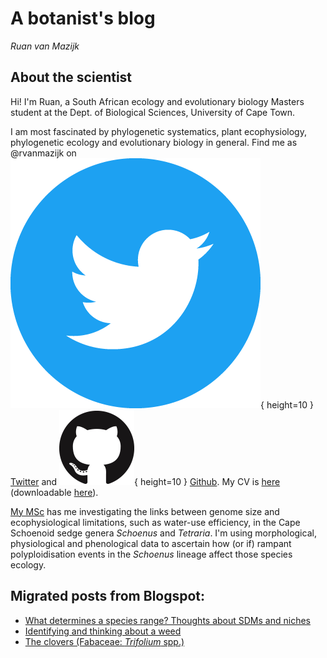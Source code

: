 # A botanist's blog

*Ruan van Mazijk*

## About the scientist

Hi! I'm Ruan, a South African ecology and evolutionary biology Masters student at the Dept. of Biological Sciences, University of Cape Town.

I am most fascinated by phylogenetic systematics, plant ecophysiology, phylogenetic ecology and evolutionary biology in general. Find me as \@rvanmazijk on ![](cv/logos/Twitter.png){ height=10 } [Twitter](https://twitter.com/rvanmazijk) and ![](cv/logos/GitHub.png){ height=10 } [Github](https://github.com/rvanmazijk). My CV is [here](cv/RvanMazijk_CV.md) (downloadable [here](cv/RvanMazijk_CV.pdf)).

[My MSc](https://rvanmazijk.github.io/MSc-genome-ecophys/) has me investigating the links between genome size and ecophysiological limitations, such as water-use efficiency, in the Cape Schoenoid sedge genera *Schoenus* and *Tetraria*. I'm using morphological, physiological and phenological data to ascertain how (or if) rampant polyploidisation events in the *Schoenus* lineage affect those species ecology.

## Migrated posts from Blogspot:

- [What determines a species range? Thoughts about SDMs and niches](posts/sdms-and-niches.md)
- [Identifying and thinking about a weed](posts/weed-id.md)
- [The clovers (Fabaceae: *Trifolium* spp.)](posts/clovers.md)
